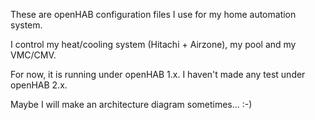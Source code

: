 These are openHAB configuration files I use for my home automation system.

I control my heat/cooling system (Hitachi + Airzone), my pool and my VMC/CMV.

For now, it is running under openHAB 1.x. I haven't made any test under openHAB 2.x.

Maybe I will make an architecture diagram sometimes... :-)
